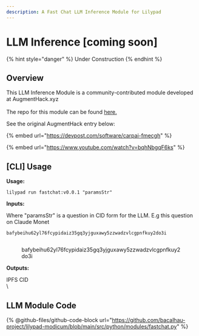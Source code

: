 ```yaml
---
description: A Fast Chat LLM Inference Module for Lilypad
---
```


# LLM Inference \[coming soon]

{% hint style="danger" %}
Under Construction&#x20;
{% endhint %}

## Overview

This LLM Inference Module is a community-contributed module developed at AugmentHack.xyz\
\
The repo for this module can be found [here.](https://github.com/bacalhau-project/lilypad-modicum/blob/main/src/python/modules/fastchat.py)

See the original AugmentHack entry below:

{% embed url="https://devpost.com/software/carpai-fmecgh" %}

{% embed url="https://www.youtube.com/watch?v=bqhNbgqF6ks" %}

## \[CLI] Usage

**Usage:**

```
lilypad run fastchat:v0.0.1 "paramsStr"
```

**Inputs:**

Where "paramsStr" is a question in CID form for the LLM. E.g this question on Claude Monet

```
bafybeihu62yl76fcypidaiz35gq3yjguxawy5zzwadzvlcgpnfkuy2do3i
```

<figure><img src="https://lh4.googleusercontent.com/yX4XLf8IGZSit-vNxTFB255g8R8DbpzsoElPhQBQpRUi7xKubV3u3J_e8Y-aA1Lu6yNf38sQSbG7pXoehfYepmPU5O55L7gvynU9bp0OTEK05ph5mNrQWjt_ySCHPOV2g-eN0N3J_N7llShZMYvuyxZlqQ=s2048" alt=""><figcaption><p>bafybeihu62yl76fcypidaiz35gq3yjguxawy5zzwadzvlcgpnfkuy2do3i</p></figcaption></figure>

**Outputs:**

IPFS CID\
\


## LLM Module Code

{% @github-files/github-code-block url="https://github.com/bacalhau-project/lilypad-modicum/blob/main/src/python/modules/fastchat.py" %}
